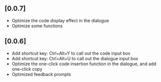 ## [0.0.7]

- Optimize the code display effect in the dialogue
- Optimize some functions

## [0.0.6]

- Add shortcut key: Ctrl+Alt+Y to call out the code input box
- Add shortcut key: Ctrl+Alt+U to call out the dialogue input box
- Optimize the one-click code insertion function in the dialogue, and add one-click copy
- Optimized feedback prompts